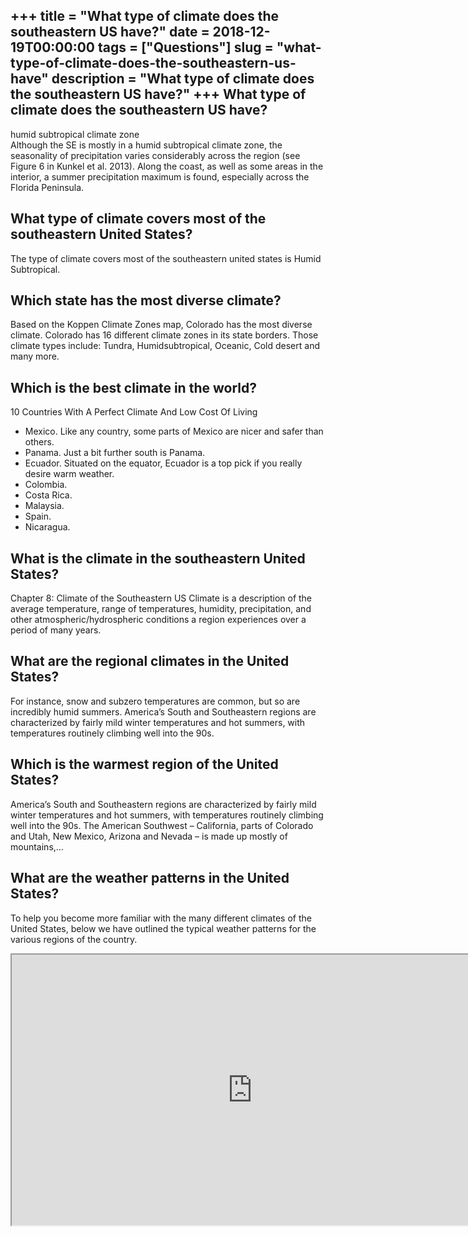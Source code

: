 +++
title = "What type of climate does the southeastern US have?"
date = 2018-12-19T00:00:00
tags = ["Questions"]
slug = "what-type-of-climate-does-the-southeastern-us-have"
description = "What type of climate does the southeastern US have?"
+++
What type of climate does the southeastern US have?
---------------------------------------------------

humid subtropical climate zone  
Although the SE is mostly in a humid subtropical climate zone, the seasonality of precipitation varies considerably across the region (see Figure 6 in Kunkel et al. 2013). Along the coast, as well as some areas in the interior, a summer precipitation maximum is found, especially across the Florida Peninsula.

What type of climate covers most of the southeastern United States?
-------------------------------------------------------------------

The type of climate covers most of the southeastern united states is Humid Subtropical.

Which state has the most diverse climate?
-----------------------------------------

Based on the Koppen Climate Zones map, Colorado has the most diverse climate. Colorado has 16 different climate zones in its state borders. Those climate types include: Tundra, Humidsubtropical, Oceanic, Cold desert and many more.

Which is the best climate in the world?
---------------------------------------

10 Countries With A Perfect Climate And Low Cost Of Living

- Mexico. Like any country, some parts of Mexico are nicer and safer than others.
- Panama. Just a bit further south is Panama.
- Ecuador. Situated on the equator, Ecuador is a top pick if you really desire warm weather.
- Colombia.
- Costa Rica.
- Malaysia.
- Spain.
- Nicaragua.

What is the climate in the southeastern United States?
------------------------------------------------------

Chapter 8: Climate of the Southeastern US Climate is a description of the average temperature, range of temperatures, humidity, precipitation, and other atmospheric/hydrospheric conditions a region experiences over a period of many years.

What are the regional climates in the United States?
----------------------------------------------------

For instance, snow and subzero temperatures are common, but so are incredibly humid summers. America’s South and Southeastern regions are characterized by fairly mild winter temperatures and hot summers, with temperatures routinely climbing well into the 90s.

Which is the warmest region of the United States?
-------------------------------------------------

America’s South and Southeastern regions are characterized by fairly mild winter temperatures and hot summers, with temperatures routinely climbing well into the 90s. The American Southwest – California, parts of Colorado and Utah, New Mexico, Arizona and Nevada – is made up mostly of mountains,…

What are the weather patterns in the United States?
---------------------------------------------------

To help you become more familiar with the many different climates of the United States, below we have outlined the typical weather patterns for the various regions of the country.

<iframe allow="accelerometer; autoplay; clipboard-write; encrypted-media; gyroscope; picture-in-picture" allowfullscreen="" class="__youtube_prefs__  epyt-is-override  no-lazyload" data-no-lazy="1" data-origheight="433" data-origwidth="770" data-skipgform_ajax_framebjll="" height="433" id="_ytid_51416" loading="lazy" src="https://www.youtube.com/embed/xP23S5-ZXM8?enablejsapi=1&autoplay=0&cc_load_policy=0&cc_lang_pref=&iv_load_policy=1&loop=0&modestbranding=0&rel=1&fs=1&playsinline=0&autohide=2&theme=dark&color=red&controls=1&" title="YouTube player" width="770"></iframe>